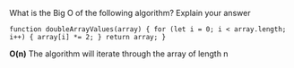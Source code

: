 What is the Big O of the following algorithm? Explain your answer

`function doubleArrayValues(array) {
    for (let i = 0; i < array.length; i++) {
        array[i] *= 2;
    }
    return array;
}`

**O(n)** The algorithm will iterate through the array of length n
